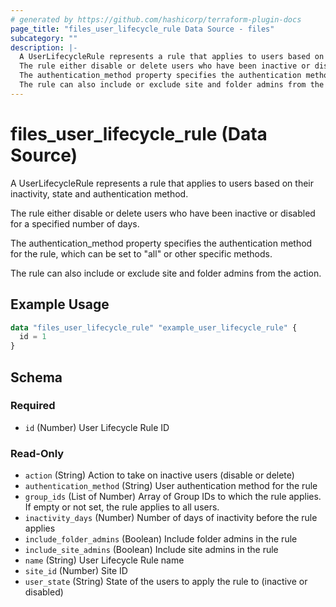 ```yaml
---
# generated by https://github.com/hashicorp/terraform-plugin-docs
page_title: "files_user_lifecycle_rule Data Source - files"
subcategory: ""
description: |-
  A UserLifecycleRule represents a rule that applies to users based on their inactivity, state and authentication method.
  The rule either disable or delete users who have been inactive or disabled for a specified number of days.
  The authentication_method property specifies the authentication method for the rule, which can be set to "all" or other specific methods.
  The rule can also include or exclude site and folder admins from the action.
---
```


# files_user_lifecycle_rule (Data Source)

A UserLifecycleRule represents a rule that applies to users based on their inactivity, state and authentication method.



The rule either disable or delete users who have been inactive or disabled for a specified number of days.



The authentication_method property specifies the authentication method for the rule, which can be set to "all" or other specific methods.



The rule can also include or exclude site and folder admins from the action.

## Example Usage

```terraform
data "files_user_lifecycle_rule" "example_user_lifecycle_rule" {
  id = 1
}
```

<!-- schema generated by tfplugindocs -->
## Schema

### Required

- `id` (Number) User Lifecycle Rule ID

### Read-Only

- `action` (String) Action to take on inactive users (disable or delete)
- `authentication_method` (String) User authentication method for the rule
- `group_ids` (List of Number) Array of Group IDs to which the rule applies. If empty or not set, the rule applies to all users.
- `inactivity_days` (Number) Number of days of inactivity before the rule applies
- `include_folder_admins` (Boolean) Include folder admins in the rule
- `include_site_admins` (Boolean) Include site admins in the rule
- `name` (String) User Lifecycle Rule name
- `site_id` (Number) Site ID
- `user_state` (String) State of the users to apply the rule to (inactive or disabled)
